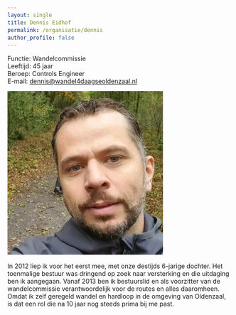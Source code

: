 ```yaml
---
layout: single
title: Dennis Eidhof
permalink: /organisatie/dennis
author_profile: false
---
```


Functie: Wandelcommissie  
Leeftijd: 45 jaar  
Beroep: Controls Engineer  
E-mail: [dennis@wandel4daagseoldenzaal.nl](mailto:dennis@wandel4daagseoldenzaal.nl)  

![Dennis](/assets/organisatie/dennis.jpg)

In 2012 liep ik voor het eerst mee, met onze destijds 6-jarige dochter. Het toenmalige bestuur was dringend op zoek naar versterking en die uitdaging ben ik aangegaan. Vanaf 2013 ben ik bestuurslid en als voorzitter van de wandelcommissie verantwoordelijk voor de routes en alles daaromheen.
Omdat ik zelf geregeld wandel en hardloop in de omgeving van Oldenzaal, is dat een rol die na 10 jaar nog steeds prima bij me past.